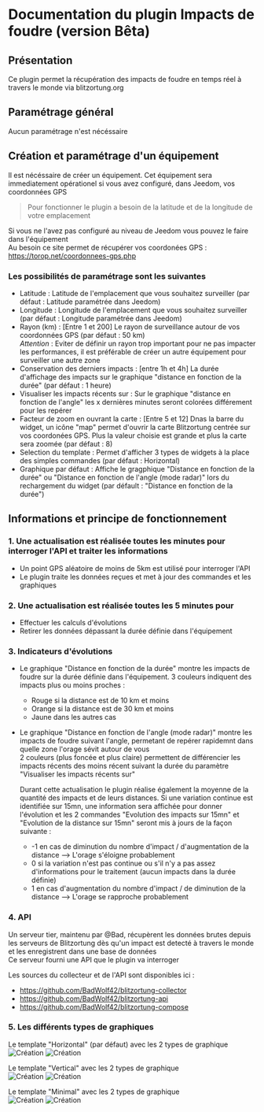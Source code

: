 # Documentation du plugin Impacts de foudre (version Bêta)

## Présentation

Ce plugin permet la récupération des impacts de foudre en temps réel à travers le monde via blitzortung.org

## Paramétrage général

Aucun paramétrage n'est nécéssaire

## Création et paramétrage d'un équipement

Il est nécéssaire de créer un équipement. Cet équipement sera immediatement opérationel si vous avez configuré, dans Jeedom, vos coordonnées GPS  
  > Pour fonctionner le plugin a besoin de la latitude et de la longitude de votre emplacement

Si vous ne l'avez pas configuré au niveau de Jeedom vous pouvez le faire dans l'équipement  
Au besoin ce site permet de récupérer vos coordonées GPS : <https://torop.net/coordonnees-gps.php>

### Les possibilités de paramétrage sont les suivantes

- Latitude : Latitude de l'emplacement que vous souhaitez surveiller (par défaut : Latitude paramétrée dans Jeedom)
- Longitude : Longitude de l'emplacement que vous souhaitez surveiller (par défaut : Longitude paramétrée dans Jeedom)
- Rayon (km) : [Entre 1 et 200] Le rayon de surveillance autour de vos coordonnées GPS (par défaut : 50 km)  
  *Attention* : Eviter de définir un rayon trop important pour ne pas impacter les performances, il est préférable de créer un autre équipement pour surveiller une autre zone
- Conservation des derniers impacts : [entre 1h et 4h] La durée d'affichage des impacts sur le graphique "distance en fonction de la durée" (par défaut : 1 heure)  
- Visualiser les impacts récents sur : Sur le graphique "distance en fonction de l'angle" les x dernières minutes seront colorées différement pour les repérer  
- Facteur de zoom en ouvrant la carte : [Entre 5 et 12] Dnas la barre du widget, un icône "map" permet d'ouvrir la carte Blitzortung centrée sur vos coordonées GPS. Plus la valeur choisie est grande et plus la carte sera zoomée (par défaut : 8)
- Selection du template : Permet d'afficher 3 types de widgets à la place des simples commandes  (par défaut : Horizontal)  
- Graphique par défaut : Affiche le gragphique "Distance en fonction de la durée" ou "Distance en fonction de  l'angle (mode radar)" lors du rechargement du widget (par défault : "Distance en fonction de la durée")

## Informations et principe de fonctionnement

### 1. Une actualisation est réalisée toutes les minutes pour interroger l'API et traiter les informations  

- Un point GPS aléatoire de moins de 5km est utilisé pour interroger l'API
- Le plugin traite les données reçues et met à jour des commandes et les graphiques  

### 2. Une actualisation est réalisée toutes les 5 minutes pour  

- Effectuer les calculs d'évolutions
- Retirer les données dépassant la durée définie dans l'équipement  

### 3. Indicateurs d'évolutions  

- Le graphique "Distance en fonction de la durée" montre les impacts de foudre sur la durée définie dans l'équipement. 3 couleurs indiquent des impacts plus ou moins proches :  
  - Rouge si la distance est de 10 km et moins
  - Orange si la distance est de 30 km et moins
  - Jaune dans les autres cas

- Le graphique "Distance en fonction de  l'angle (mode radar)" montre les impacts de foudre suivant l'angle, permetant de repérer rapidemnt dans quelle zone l'orage sévit autour de vous  
  2 couleurs (plus foncée et plus claire) permettent de différencier les impacts récents des moins récent suivant la durée du paramètre "Visualiser les impacts récents sur"

    Durant cette actualisation le plugin réalise également la moyenne de la quantité des impacts et de leurs distances. Si une variation continue est identifiée sur 15mn, une information sera affichée pour donner l'évolution et les 2 commandes "Evolution des impacts sur 15mn" et "Evolution de la distance sur 15mn" seront mis à jours de la façon suivante :  
  - -1 en cas de diminution du nombre d'impact / d'augmentation de la distance --> L'orage s'éloigne probablement
  - 0 si la variation n'est pas continue ou s'il n'y a pas assez d'informations pour le traitement (aucun impacts dans la durée définie)
  - 1 en cas d'augmentation du nombre d'impact / de diminution de la distance --> L'orage se rapproche probablement  

### 4. API

Un serveur tier, maintenu par @Bad, récupèrent les données brutes depuis les serveurs de Blitzortung dès qu'un impact est detecté à travers le monde et les enregistrent dans une base de données  
Ce serveur fourni une API que le plugin va interroger

Les sources du collecteur et de l'API sont disponibles ici :  

- <https://github.com/BadWolf42/blitzortung-collector>
- <https://github.com/BadWolf42/blitzortung-api>
- <https://github.com/BadWolf42/blitzortung-compose>

### 5. Les différents types de graphiques

Le template "Horizontal" (par défaut) avec les 2 types de graphique  
![Création](images/Blitzortung_widget_1-1.png)
![Création](images/Blitzortung_widget_1-2.png)

Le template "Vertical" avec les 2 types de graphique  
![Création](images/Blitzortung_widget_2-1.png)
![Création](images/Blitzortung_widget_2-2.png)

Le template "Minimal" avec les 2 types de graphique  
![Création](images/Blitzortung_widget_3-1.png)
![Création](images/Blitzortung_widget_3-2.png)
